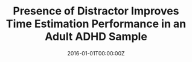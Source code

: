 ---
title: "Presence of Distractor Improves Time Estimation Performance in an Adult ADHD Sample"
authors:
- Petrus, C.
- Picado, M.
- Ramos-Quiroga, A.
- Carmona, S.
- Richarte, V.
- Fauquet, J.
- Vilarroya, O.
date: "2016-01-01T00:00:00Z"
doi: ""
publishDate: "2016-01-01T00:00:00Z"
publication_types: ["2"]
publication: "In *J Atten Disord*"
tags:
- Source Themes
featured: false
links:
- name: Link
  url: https://pubmed.ncbi.nlm.nih.gov/27185529/
---